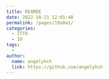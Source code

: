 ```yaml
---
title: REAMDE
date: 2022-10-21 12:01:48
permalink: /pages/19a0a1/
categories:
  - ITTO
  - IO
tags:
  - 
author: 
  name: angelyhch
  link: https://github.com/angelyhch
---
```

